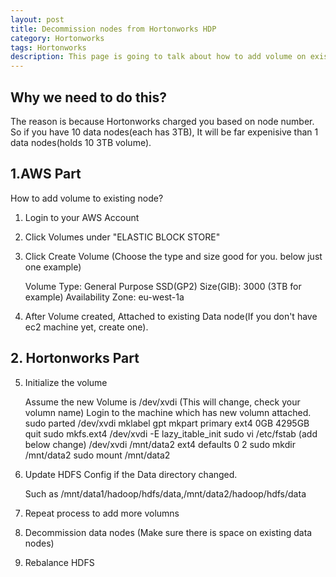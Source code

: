 ```yaml
---
layout: post
title: Decommission nodes from Hortonworks HDP
category: Hortonworks
tags: Hortonworks
description: This page is going to talk about how to add volume on existing node in AWS and decommission nodes from Hortonworks HDP
---
```


## Why we need to do this?

The reason is because Hortonworks charged you based on node number. So if you have 10 data nodes(each has 3TB), It will be far expenisive than 1 data nodes(holds 10 3TB volume).

## 1.AWS Part
How to add volume to existing node?

1) Login to your AWS Account

2) Click Volumes under "ELASTIC BLOCK STORE"

3) Click Create Volume (Choose the type and size good for you. below just one example)

	Volume Type: General Purpose SSD(GP2)
	Size(GIB): 3000 (3TB for example)
	Availability Zone: eu-west-1a

4) After Volume created, Attached to existing Data node(If you don't have ec2 machine yet, create one).

## 2. Hortonworks Part
5) Initialize the volume

	Assume the new Volume is /dev/xvdi (This will change, check your volumn name)
	Login to the machine which has new volumn attached.
	sudo parted /dev/xvdi
		mklabel gpt
		mkpart primary ext4 0GB 4295GB
		quit
	sudo mkfs.ext4 /dev/xvdi -E lazy_itable_init
	sudo vi /etc/fstab (add below change)
		/dev/xvdi /mnt/data2 ext4 defaults 0 2
	sudo mkdir /mnt/data2
	sudo mount /mnt/data2

6) Update HDFS Config if the Data directory changed.

	Such as /mnt/data1/hadoop/hdfs/data,/mnt/data2/hadoop/hdfs/data

7) Repeat process to add more volumns

8) Decommission data nodes (Make sure there is space on existing data nodes)

9) Rebalance HDFS
